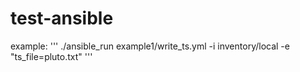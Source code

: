 # test-ansible
example:
'''
./ansible_run example1/write_ts.yml -i inventory/local -e "ts_file=pluto.txt"
'''
